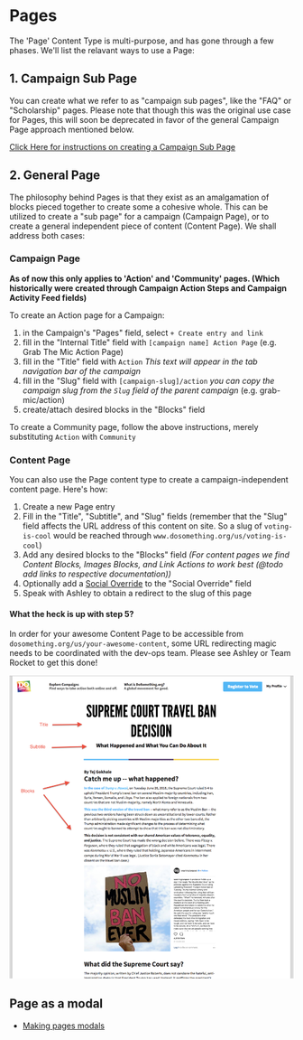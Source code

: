 # Pages

The 'Page' Content Type is multi-purpose, and has gone through a few phases. We'll list the relavant ways to use a Page:

## 1. Campaign Sub Page

You can create what we refer to as "campaign sub pages", like the "FAQ" or "Scholarship" pages.
Please note that though this was the original use case for Pages, this will soon be deprecated in favor of the general Campaign Page approach mentioned below.

[Click Here for instructions on creating a Campaign Sub Page](campaign-sub-page-creation.md)

## 2. General Page

The philosophy behind Pages is that they exist as an amalgamation of blocks pieced together to create some a cohesive whole. This can be utilized to create a "sub page" for a campaign (Campaign Page), or to create a general independent piece of content (Content Page). We shall address both cases:

### Campaign Page

**As of now this only applies to 'Action' and 'Community' pages. (Which historically were created through Campaign Action Steps and Campaign Activity Feed fields)**

To create an Action page for a Campaign:

1.  in the Campaign's "Pages" field, select `+ Create entry and link`
2.  fill in the "Internal Title" field with `[campaign name] Action Page` (e.g. Grab The Mic Action Page)
3.  fill in the "Title" field with `Action` _This text will appear in the tab navigation bar of the campaign_
4.  fill in the "Slug" field with `[campaign-slug]/action` _you can copy the campaign slug from the `Slug` field of the parent campaign_ (e.g. grab-mic/action)
5.  create/attach desired blocks in the "Blocks" field

To create a Community page, follow the above instructions, merely substituting `Action` with `Community`

### Content Page

You can also use the Page content type to create a campaign-independent content page. Here's how:

1.  Create a new Page entry
2.  Fill in the "Title", "Subtitle", and "Slug" fields (remember that the "Slug" field affects the URL address of this content on site. So a slug of `voting-is-cool` would be reached through `www.dosomething.org/us/voting-is-cool`)
3.  Add any desired blocks to the "Blocks" field _(For content pages we find Content Blocks, Images Blocks, and Link Actions to work best (@todo add links to respective documentation))_
4.  Optionally add a [Social Override](../social-overrides.md) to the "Social Override" field
5.  Speak with Ashley to obtain a redirect to the slug of this page

#### What the heck is up with step 5?

In order for your awesome Content Page to be accessible from `dosomething.org/us/your-awesome-content`, some URL redirecting magic needs to be coordinated with the dev-ops team. Please see Ashley or Team Rocket to get this done!

![Content Page](../_assets/content-page.png)

## Page as a modal

* [Making pages modals](making-pages-modals.md)
